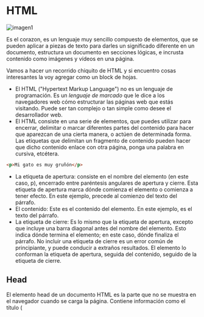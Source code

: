 # HTML

![imagen1](https://64.media.tumblr.com/55de8fd6e52bf27f996a93aa1c24f8ef/625a9ef2916d3807-9d/s640x960/d1da6fe32d2cf68f032362279b2725a6b2bf8166.jpg)

Es el corazon, es un lenguaje muy sencillo compuesto de elementos, que se pueden aplicar a piezas de texto para darles un significado diferente en un documento, estructura un documento en secciones lógicas, e incrusta contenido como imágenes y vídeos en una página. 

Vamos a hacer un recorrido chiquito de HTML y si encuentro cosas interesantes la voy agregar como un block de hojas. 

- El HTML ("Hypertext Markup Language") no es un lenguaje de programación. Es un *lenguaje de marcado* que le dice a los navegadores web cómo estructurar las páginas web que estás visitando. Puede ser tan complejo o tan simple como desee el desarrollador web. 
- El HTML consiste en una serie de elementos, que puedes utilizar para encerrar, delimitar o marcar diferentes partes del contenido para hacer que aparezcan de una cierta manera, o actúen de determinada forma. Las etiquetas que delimitan un fragmento de contenido pueden hacer que dicho contenido enlace con otra página, ponga una palabra en cursiva, etcétera.

```html
<p>Mi gato es muy gruñón</p>
```

- La etiqueta de apertura: consiste en el nombre del elemento (en este caso, p), encerrado entre paréntesis angulares de apertura y cierre. Esta etiqueta de apertura marca dónde comienza el elemento o comienza a tener efecto. En este ejemplo, precede al comienzo del texto del párrafo.
- El contenido: Este es el contenido del elemento. En este ejemplo, es el texto del párrafo.
- La etiqueta de cierre: Es lo mismo que la etiqueta de apertura, excepto que incluye una barra diagonal antes del nombre del elemento. Esto indica dónde termina el elemento; en este caso, dónde finaliza el párrafo. No incluir una etiqueta de cierre es un error común de principiante, y puede conducir a extraños resultados.
El elemento lo conforman la etiqueta de apertura, seguida del contenido, seguido de la etiqueta de cierre.

## Head 

El elemento head de un documento HTML es la parte que no se muestra en el navegador cuando se carga la página. Contiene información como el título (<title>) de la página, enlaces al CSS (si quieres aplicar estilo a tu contenido HTML con CSS), enlaces para personalizar favicon, y otros metadatos (datos sobre el HTML, como quién lo escribió y palabras claves importantes que describen el documento). En este artículo abarcaremos todo esto y más, para darte bases sólidas en el manejo del marcado y otro código que debería estar presente en tu cabecera.

![imagen2](https://akus.b-cdn.net/imagenes/articulos/estructura-basica-de-una-pagina-web-en-html.jpg)

## Metadatos: el elemento < meta >

Los metadatos son datos que describen datos, y HTML tiene una forma «oficial» de introducir metadatos en un documento — el elemento < meta >. Hay diferentes tipos de elemento < meta > que se pueden incluir en el < head > de tu página.

Meta/Link | Significado
-------|------------
< meta charset="utf-8" /> | es un conjunto de caracteres universal que incluye casi todos los caracteres de casi cualquier idioma humano. Esto significa que tu página web podrá gestionar la visualización de cualquier idioma.
< meta name="twitter:title" content="Mozilla Developer Network" /> | Twitter también tiene sus metadatos propios, las Twitter Cards, que tienen un efecto similar cuando la URL del sitio se muestra en twitter.com. 
< link rel="shortcut icon" href="favicon.ico" type="image/x-icon" /> | Para agregar Iconos a tu pagina.

--------------------------------------------

En este codigo, en el html tenemos las siguientes etiquetas en el head. 

```html
<!DOCTYPE html>
<html lang="en" dir="ltr">

<head>
    <meta charset="UTF-8">
    <title> Product Card</title>
    <link rel="stylesheet" href="card.css">
    <link rel="stylesheet" href="https://cdnjs.cloudflare.com/ajax/libs/font-awesome/5.15.2/css/all.min.css" />
    <meta name="viewport" content="width=device-width, initial-scale=1.0">
</head>
```

- Tenemos el meta charset para el idioma. 
- Despues seguimos con el titulo, que viene a ser el nombre de la pestaña.
- La conexion entre el CSS y el HTML.
- Aca tenemos la conexion para los iconos y formatos. 
- El viewport es una etiqueta meta de HTML5 que indica el tamaño de la ventana o área visible de una pantalla, generalmente, de dispositivos móviles como smartphones o tablets, por lo que juega un rol crucial en la optimización móvil.

